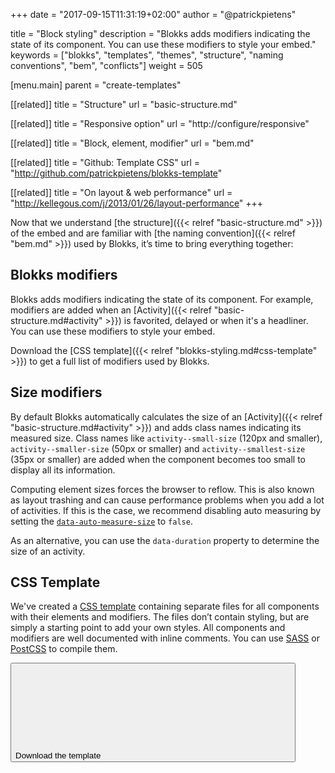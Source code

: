 +++
date            = "2017-09-15T11:31:19+02:00"
author          = "@patrickpietens"

title           = "Block styling"
description     = "Blokks adds modifiers indicating the state of its component. You can use these modifiers to style your embed."
keywords        = ["blokks", "templates", "themes", "structure", "naming conventions", "bem", "conflicts"]
weight          = 505

[menu.main]
parent          = "create-templates"

[[related]]
title = "Structure"
url = "basic-structure.md"

[[related]]
title = "Responsive option"
url = "http://configure/responsive"

[[related]]
title = "Block, element, modifier"
url = "bem.md"

[[related]]
title = "Github: Template CSS"
url = "http://github.com/patrickpietens/blokks-template"

[[related]]
title = "On layout & web performance"
url = "http://kellegous.com/j/2013/01/26/layout-performance"
+++

Now that we understand [the structure]({{< relref "basic-structure.md" >}}) of the embed and are familiar with [the naming convention]({{< relref "bem.md" >}}) used by Blokks, it’s time to bring everything together:

## Blokks modifiers
Blokks adds modifiers indicating the state of its component. For example, modifiers are added when an [Activity]({{< relref "basic-structure.md#activity" >}}) is favorited, delayed or when it's a headliner. You can use these modifiers to style your embed.

<span class='note'>Download the [CSS template]({{< relref "blokks-styling.md#css-template" >}}) to get a full list of modifiers used by Blokks.</span>

## Size modifiers
By default Blokks automatically calculates the size of an [Activity]({{< relref "basic-structure.md#activity" >}}) and adds class names indicating its measured size. Class names like `activity--small-size` (120px and smaller), `activity--smaller-size` (50px or smaller) and `activity--smallest-size` (35px or smaller) are added when the component becomes too small to display all its information.

Computing element sizes forces the browser to reflow. This is also known as layout trashing and can cause performance problems when you add a lot of activities. If this is the case, we recommend disabling auto measuring by setting the [`data-auto-measure-size`](http://configure/measuring-size) to `false`.

<span class='note'>As an alternative, you can use the `data-duration` property to determine the size of an activity.</span>

## CSS Template
We've created a [CSS template](http://github.com/patrickpietens/blokks-template) containing separate files for all components with their elements and modifiers. The files don’t contain styling, but are simply a starting point to add your own styles. All components and modifiers are well documented with inline comments. You can use [SASS](http://sass-lang.com/) or [PostCSS](http://postcss.org/) to compile them.

[<button>Download the template <svg><use href="images/sprite.svg#arrow-next"></use></svg></button>](http://github.com/patrickpietens/blokks-template)